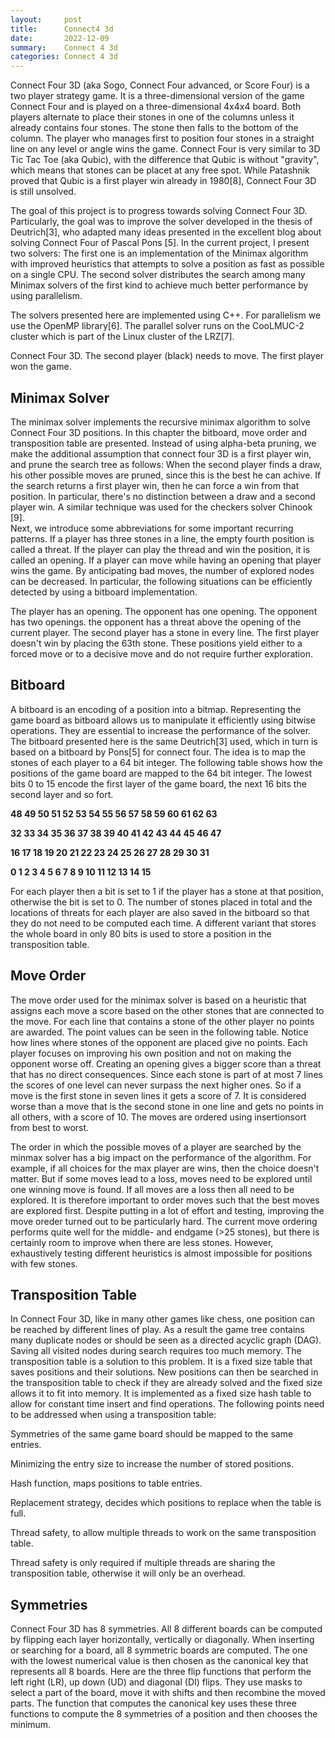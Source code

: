 ```yaml
---
layout:     post
title:      Connect4 3d
date:       2022-12-09
summary:    Connect 4 3d
categories: Connect 4 3d 
---
```


Connect Four 3D (aka Sogo, Connect Four advanced, or Score Four) is a two player strategy game. It is a three-dimensional version of the game Connect Four and is played on a three-dimensional 4x4x4 board. Both players alternate to place their stones in one of the columns unless it already contains four stones. The stone then falls to the bottom of the column. The player who manages first to position four stones in a straight line on any level or angle wins the game. Connect Four is very similar to 3D Tic Tac Toe (aka Qubic), with the difference that Qubic is without "gravity", which means that stones can be placet at any free spot. While Patashnik proved that Qubic is a first player win already in 1980[8], Connect Four 3D is still unsolved.

The goal of this project is to progress towards solving Connect Four 3D. Particularly, the goal was to improve the solver developed in the thesis of Deutrich[3], who adapted many ideas presented in the excellent blog about solving Connect Four of Pascal Pons [5]. In the current project, I present two solvers: The first one is an implementation of the Minimax algorithm with improved heuristics that attempts to solve a position as fast as possible on a single CPU. The second solver distributes the search among many Minimax solvers of the first kind to achieve much better performance by using parallelism.

The solvers presented here are implemented using C++. For parallelism we use the OpenMP library[6]. The parallel solver runs on the CooLMUC-2 cluster which is part of the Linux cluster of the LRZ[7].

Connect Four 3D. The second player (black) needs to move. The first player won the game.

## Minimax Solver
The minimax solver implements the recursive minimax algorithm to solve Connect Four 3D positions. In this chapter the bitboard, move order and transposition table are presented. Instead of using alpha-beta pruning, we make the additional assumption that connect four 3D is a first player win, and prune the search tree as follows: When the second player finds a draw, his other possible moves are pruned, since this is the best he can achive. If the search returns a first player win, then he can force a win from that position. In particular, there's no distinction between a draw and a second player win. A similar technique was used for the checkers solver Chinook [9].
<br>
Next, we introduce some abbreviations for some important recurring patterns. If a player has three stones in a line, the empty fourth position is called a threat. If the player can play the thread and win the position, it is called an opening. If a player can move while having an opening that player wins the game. By anticipating bad moves, the number of explored nodes can be decreased. In particular, the following situations can be efficiently detected by using a bitboard implementation.

The player has an opening.
The opponent has one opening.
The opponent has two openings.
the opponent has a threat above the opening of the current player.
The second player has a stone in every line.
The first player doesn't win by placing the 63th stone.
These positions yield either to a forced move or to a decisive move and do not require further exploration.

## Bitboard
A bitboard is an encoding of a position into a bitmap. Representing the game board as bitboard allows us to manipulate it efficiently using bitwise operations. They are essential to increase the performance of the solver. The bitboard presented here is the same Deutrich[3] used, which in turn is based on a bitboard by Pons[5] for connect four. The idea is to map the stones of each player to a 64 bit integer. The following table shows how the positions of the game board are mapped to the 64 bit integer. The lowest bits 0 to 15 encode the first layer of the game board, the next 16 bits the second layer and so fort.

<b>48 49 50 51
52 53 54 55
56 57 58 59
60 61 62 63

32 33 34 35
36 37 38 39
40 41 42 43
44 45 46 47

16 17 18 19
20 21 22 23
24 25 26 27
28 29 30 31

0  1  2  3
4  5  6  7
8  9 10 11
12 13 14 15</b>

For each player then a bit is set to 1 if the player has a stone at that position, otherwise the bit is set to 0. The number of stones placed in total and the locations of threats for each player are also saved in the bitboard so that they do not need to be computed each time. A different variant that stores the whole board in only 80 bits is used to store a position in the transposition table.

## Move Order
The move order used for the minimax solver is based on a heuristic that assigns each move a score based on the other stones that are connected to the move. For each line that contains a stone of the other player no points are awarded. The point values can be seen in the following table.
Notice how lines where stones of the opponent are placed give no points. Each player focuses on improving his own position and not on making the opponent worse off. Creating an opening gives a bigger score than a threat that has no direct consequences. Since each stone is part of at most 7 lines the scores of one level can never surpass the next higher ones. So if a move is the first stone in seven lines it gets a score of 7. It is considered worse than a move that is the second stone in one line and gets no points in all others, with a score of 10. The moves are ordered using insertionsort from best to worst.

The order in which the possible moves of a player are searched by the minmax solver has a big impact on the performance of the algorithm. For example, if all choices for the max player are wins, then the choice doesn't matter. But if some moves lead to a loss, moves need to be explored until one winning move is found. If all moves are a loss then all need to be explored. It is therefore important to order moves such that the best moves are explored first. Despite putting in a lot of effort and testing, improving the move oreder turned out to be particularly hard. The current move ordering performs quite well for the middle- and endgame (>25 stones), but there is certainly room to improve when there are less stones. However, exhaustively testing different heuristics is almost impossible for positions with few stones.

## Transposition Table
In Connect Four 3D, like in many other games like chess, one position can be reached by different lines of play. As a result the game tree contains many duplicate nodes or should be seen as a directed acyclic graph (DAG). Saving all visited nodes during search requires too much memory. The transposition table is a solution to this problem. It is a fixed size table that saves positions and their solutions. New positions can then be searched in the transposition table to check if they are already solved and the fixed size allows it to fit into memory. It is implemented as a fixed size hash table to allow for constant time insert and find operations. The following points need to be addressed when using a transposition table:

Symmetries of the same game board should be mapped to the same entries.

Minimizing the entry size to increase the number of stored positions.

Hash function, maps positions to table entries.

Replacement strategy, decides which positions to replace when the table is full.

Thread safety, to allow multiple threads to work on the same transposition table.

Thread safety is only required if multiple threads are sharing the transposition table, otherwise it will only be an overhead.

## Symmetries
Connect Four 3D has 8 symmetries. All 8 different boards can be computed by flipping each layer horizontally, vertically or diagonally. When inserting or searching for a board, all 8 symmetric boards are computed. The one with the lowest numerical value is then chosen as the canonical key that represents all 8 boards. Here are the three flip functions that perform the left right (LR), up down (UD) and diagonal (DI) flips. They use masks to select a part of the board, move it with shifts and then recombine the moved parts. The function that computes the canonical key uses these three functions to compute the 8 symmetries of a position and then chooses the minimum.


